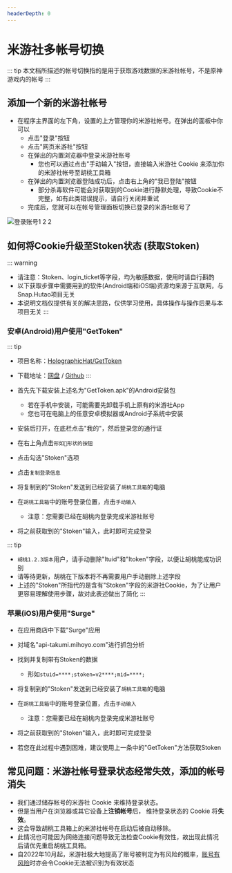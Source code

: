 ```yaml
---
headerDepth: 0
---
```


# 米游社多帐号切换

::: tip
本文档所描述的帐号切换指的是用于获取游戏数据的米游社帐号，不是原神游戏内的帐号
:::

## 添加一个新的米游社帐号

- 在程序主界面的左下角，设置的上方管理你的米游社帐号。在弹出的面板中你可以
  - 点击"登录"按钮
  - 点击"网页米游社"按钮
  - 在弹出的内置浏览器中登录米游社账号
    - 您也可以通过点击"手动输入"按钮，直接输入米游社 Cookie 来添加你的米游社帐号至胡桃工具箱
  - 在弹出的内置浏览器登陆成功后，点击右上角的"我已登陆"按钮
    - 部分杀毒软件可能会对获取到的Cookie进行静默处理，导致Cookie不完整，如有此类错误提示，请自行关闭并重试
  - 完成后，您就可以在帐号管理面板切换已登录的米游社帐号了
     
![登录账号1 2 2](https://user-images.githubusercontent.com/96916320/202895849-1a1aea5a-f4b2-4bb1-822a-0ae72544ea6d.png)


## 如何将Cookie升级至Stoken状态 (获取Stoken)

::: warning
- 请注意：Stoken、login_ticket等字段，均为敏感数据，使用时请自行斟酌
- 以下获取步骤中需要用到的软件(Android端和iOS端)资源均来源于互联网，与Snap.Hutao项目无关
- 本说明文档仅提供有关的解决思路，仅供学习使用，具体操作与操作后果与本项目无关
:::

### 安卓(Android)用户使用"GetToken"

::: tip
- 项目名称：[HolographicHat/GetToken](https://github.com/HolographicHat/GetToken)   
   
- 下载地址：[网盘](https://cloud.06dn.com/s/97qvuv) / [Github](https://github.com/HolographicHat/GetToken/suites/9459325490/artifacts/447737971)
:::

- 首先先下载安装上述名为"GetToken.apk"的Android安装包
  - 若在手机中安装，可能需要先卸载手机上原有的米游社App
  - 您也可在电脑上的任意安卓模拟器或Android子系统中安装

- 安装后打开，在底栏点击"我的"，然后登录您的通行证
- 在右上角点击`形如🔑形状的按钮`
- 点击勾选"Stoken"选项
- 点击`复制登录信息`
- 将复制到的"Stoken"发送到已经安装了`胡桃工具箱`的电脑
- 在`胡桃工具箱`中的账号登录位置，点击`手动输入`
  - 注意：您需要已经在胡桃内登录完成米游社账号
- 将之前获取到的"Stoken"输入，此时即可完成登录
   
::: tip
- `胡桃1.2.3版本`用户，请手动删除"ltuid"和"ltoken"字段，以便让胡桃能成功识别
- 请等待更新，胡桃在下版本将不再需要用户手动删除上述字段
- 上述的"Stoken"所指代的是含有"Stoken"字段的米游社Cookie，为了让用户更容易理解使用步骤，故对此表述做出了简化
:::   
   
### 苹果(iOS)用户使用"Surge"

- 在应用商店中下载"Surge"应用

- 对域名"api-takumi.mihoyo.com"进行抓包分析
- 找到并复制带有Stoken的数据
  - 形如`stuid=****;stoken=v2****;mid=****;`

- 将复制到的"Stoken"发送到已经安装了`胡桃工具箱`的电脑
- 在`胡桃工具箱`中的账号登录位置，点击`手动输入`
  - 注意：您需要已经在胡桃内登录完成米游社账号
- 将之前获取到的"Stoken"输入，此时即可完成登录
   
- 若您在此过程中遇到困难，建议使用上一条中的"GetToken"方法获取Stoken
   
## 常见问题：米游社帐号登录状态经常失效，添加的帐号消失

* 我们通过储存帐号的米游社 Cookie 来维持登录状态。
* 但是当用户在浏览器或其它设备上**注销帐号**后， 维持登录状态的 Cookie 将**失效**。
* 这会导致胡桃工具箱上的米游社帐号在启动后被自动移除。
* 此情况也可能因为网络连接问题导致无法检查Cookie有效性，故出现此情况后请优先重启胡桃工具箱。
* 自2022年10月起，米游社极大地提高了账号被判定为有风险的概率，[账号有风险](https://hut.ao/FAQ/mihoyo-risk-tip.html)时亦会令Cookie无法被识别为有效状态
